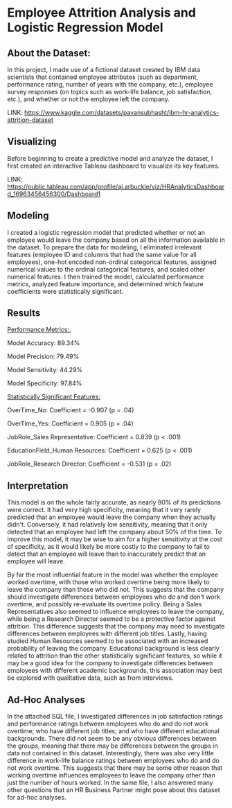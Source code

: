 # Employee Attrition Analysis and Logistic Regression Model 

## About the Dataset: 

In this project, I made use of a fictional dataset created by IBM data scientists that contained employee attributes (such as department, performance rating, number of years with the company, etc.), employee survey responses (on topics such as work-life balance, job satisfaction, etc.), and whether or not the employee left the company. 
    
LINK: https://www.kaggle.com/datasets/pavansubhasht/ibm-hr-analytics-attrition-dataset

## Visualizing

Before beginning to create a predictive model and analyze the dataset, I first created an interactive Tableau dashboard to visualize its key features. 

LINK: https://public.tableau.com/app/profile/aj.arbuckle/viz/HRAnalyticsDashboard_16963456456300/Dashboard1

## Modeling 

I created a logistic regression model that predicted whether or not an employee would leave the company based on all the information available in the dataset. To prepare the data for modeling, I eliminated irrelevant features (employee ID and columns that had the same value for all employees), one-hot encoded non-ordinal categorical features, assigned numerical values to the ordinal categorical features, and scaled other numerical features. I then trained the model, calculated performance metrics, analyzed feature importance, and determined which feature coefficients were statistically significant. 

## Results 

<u>Performance Metrics:.</u>

Model Accuracy: 89.34%

Model Precision: 79.49%

Model Sensitivity: 44.29%

Model Specificity: 97.84%

<u>Statistically Significant Features:</u>

OverTime_No: Coefficient = -0.907 (p = .04)

OverTime_Yes: Coefficient = 0.905 (p = .04)

JobRole_Sales Representative: Coefficient =	0.839 (p < .001)

EducationField_Human Resources:	Coefficient = 0.625 (p < .001)

JobRole_Research Director: Coefficient = -0.531 (p = .02)

## Interpretation

This model is on the whole fairly accurate, as nearly 90% of its predictions were correct. It had very high specificity, meaning that it very rarely predicted that an employee would leave the company when they actually didn't. Conversely, it had relatively low sensitivity, meaning that it only detected that an employee had left the company about 50% of the time. To improve this model, it may be wise to aim for a higher sensitivity at the cost of specificity, as it would likely be more costly to the company to fail to detect that an employee will leave than to inaccurately predict that an employee will leave. 

By far the most influential feature in the model was whether the employee worked overtime, with those who worked overtime being more likely to leave the company than those who did not. This suggests that the company should investigate differences between employees who do and don't work overtime, and possibly re-evaluate its overtime policy. Being a Sales Representatives also seemed to influence employees to leave the company, while being a Research Director seemed to be a protective factor against attrition. This difference suggests that the company may need to investigate differences between employees with different job titles. Lastly, having studied Human Resources seemed to be associated with an increased probability of leaving the company. Educational background is less clearly related to attrition than the other statistically significant features, so while it may be a good idea for the company to investigate differences between employees with different academic backgrounds, this association may best be explored with qualitative data, such as from interviews. 

## Ad-Hoc Analyses

In the attached SQL file, I investigated differences in job satisfaction ratings and performance ratings between employees who do and do not work overtime; who have different job titles; and who have different educational backgrounds. There did not seem to be any obvious differences between the groups, meaning that there may be differences between the groups in data not contained in this dataset. Interestingly, there was also very little difference in work-life balance ratings between employees who do and do not work overtime. This suggests that there may be some other reason that working overtime influences employees to leave the company other than just the number of hours worked. In the same file, I also answered many other questions that an HR Business Partner might pose about this dataset for ad-hoc analyses. 

    
